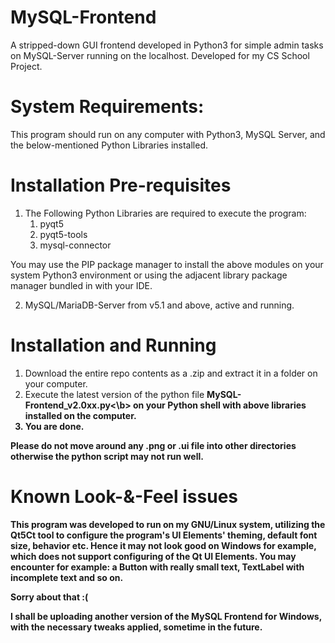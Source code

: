 # MySQL-Frontend
A stripped-down GUI frontend developed in Python3 for simple admin tasks on MySQL-Server running on the localhost. Developed for my CS School Project.

# System Requirements:
This program should run on any computer with Python3, MySQL Server, and the below-mentioned Python Libraries installed.

# Installation Pre-requisites
1. The Following Python Libraries are required to execute the program:
    1. pyqt5
    2. pyqt5-tools
    3. mysql-connector


You may use the PIP package manager to install the above modules on your system Python3 environment or
using the adjacent library package manager bundled in with your IDE.

2. MySQL/MariaDB-Server from v5.1 and above, active and running.

# Installation and Running

1. Download the entire repo contents as a .zip and extract it in a folder on your computer.
2. Execute the latest version of the python file <b>MySQL-Frontend_v2.0xx.py<\b> on your Python shell with above libraries installed on the computer.
3. You are done.

Please do not move around any .png or .ui file into other directories otherwise the python script may not run well. 

# Known Look-&-Feel issues
This program was developed to run on my GNU/Linux system, utilizing the Qt5Ct tool to configure the program's UI Elements' theming, default font size, behavior etc.
Hence it may not look good on Windows for example, which does not support configuring of the Qt UI Elements. You may encounter for example: a Button with really small text, TextLabel with incomplete text and so on.

Sorry about that :(

I shall be uploading another version of the MySQL Frontend for Windows, with the necessary tweaks applied, sometime in the future.
